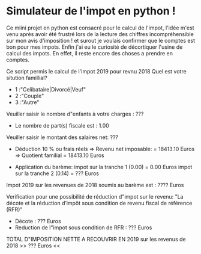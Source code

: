 # Simulateur de l'impot en python !

Ce miini projet en python est consacré pour le calcul de l'impot, l'idée m'est venu après avoir été frustré lors de la lecture des chiffres incompréhensible sur mon avis d'imposition ! et surout je voulais confirmer que le comptes est bon pour mes impots.
Enfin j'ai eu le curiosité de décortiquer l'usine de calcul des impots. 
En effet, il reste encore des choses a prendre en comptes.

Ce script permis le calcul de l'impot 2019 pour revnu 2018
Quel est votre sitution famillial? 
- 1 :"Celibataire|Divorcé|Veuf"  
- 2 :"Couple" 
- 3 :"Autre" 

Veuiller saisir le nombre d"enfants à votre charges : ???
* Le nombre de part(s) fiscale est : 1.00

Veuiller saisir le montant des salaires net: ???
* Déduction 10 % ou frais réels
=> Revenu net imposable: = 18413.10 Euros
=> Quotient familial = 18413.10 Euros

* Application du barème:
impot sur la tranche 1 (0.00) = 0.00 Euros
impot sur la tranche 2 (0.14) = ??? Euros

Impot 2019 sur les revenues de 2018 soumis au barème est : ???? Euros

Verification pour une possibilité de réduction d"impot sur le revenu:  "La décote et la réduction d’impôt sous condition de revenu fiscal de référence (RFR)"
* Décote : ??? Euros
* Reduction de l"impot sous condition de RFR : ??? Euros

TOTAL D"IMPOSITION NETTE  A RECOUVRIR EN 2019 sur les revenus de 2018 >> ??? Euros <<
